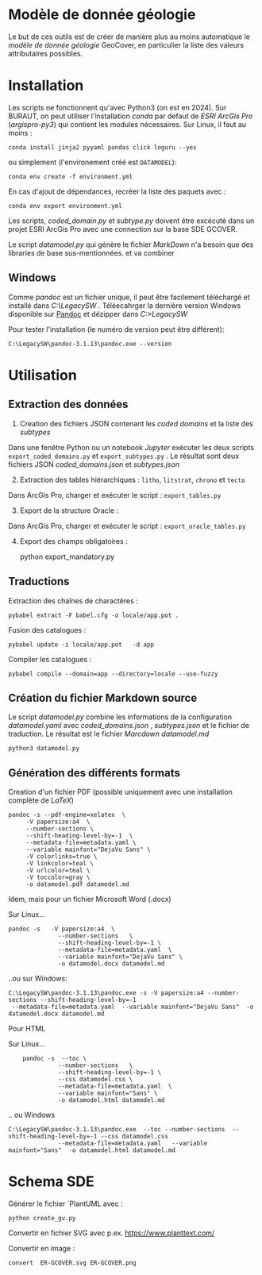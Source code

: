 Modèle de donnée géologie
=========================

Le but de ces outils est de créer de manière plus au moins automatique le _modèle de donnée géologie_ GeoCover, en
particulier la liste des valeurs attributaires possibles.


# Installation

Les scripts ne fonctionnent qu'avec Python3 (on est en 2024). Sur BURAUT, on peut utiliser l'installation _conda_ par 
defaut de _ESRI ArcGis Pro_ (_argispro-py3_) qui contient les modules nécessaires. Sur Linux, il faut au moins :

    conda install jinja2 pyyaml pandas click loguru --yes

ou simplement (l'environement créé est `DATAMODEL`):

    conda env create -f environment.yml

En cas d'ajout de dépendances, recréer la liste des paquets avec :

    conda env export environment.yml

Les scripts, _coded_domain.py_ et _subtype.py_ doivent être excécuté dans un projet ESRI ArcGis Pro avec une connection
sur la base SDE GCOVER.

Le script _datamodel.py_  qui génère le fichier _MarkDown_ n'a besoin que des libraries de base sus-mentionnées.
et va combiner



## Windows

Comme _pandoc_ est un fichier unique, il peut être facilement téléchargé et installé dans _C:\LegacySW_ . Téléecahrger
la dernière version Windows disponible sur [Pandoc](https://github.com/jgm/pandoc/releases) et dézipper dans _C:>LegacySW_

Pour tester l'installation (le numéro de version peut être différent):

    C:\LegacySW\pandoc-3.1.13\pandoc.exe --version


# Utilisation

## Extraction des données

1. Creation des fichiers JSON contenant les _coded domains_ et la liste des _subtypes_

Dans une fenêtre Python ou un notebook _Jupyter_ exécuter les deux scripts `export_coded_domains.py` et
`export_subtypes.py` . Le résultat sont deux fichiers JSON _coded_domains.json_ et _subtypes.json_

2. Extraction des tables hiérarchiques : `litho`,  `litstrat`, `chrono` et `tecto`

Dans ArcGis Pro, charger et exécuter le script : `export_tables.py`

3. Export de la structure Oracle : 

Dans ArcGis Pro, charger et exécuter le script : `export_oracle_tables.py`

4. Export des champs obligatoires :


    python export_mandatory.py

## Traductions

Extraction des chaînes de charactères :

    pybabel extract -F babel.cfg -o locale/app.pot .
    
Fusion des catalogues :

    pybabel update -i locale/app.pot   -d app
    
Compiler les catalogues :
    
    pybabel compile --domain=app --directory=locale --use-fuzzy



## Création du fichier Markdown source

Le script _datamodel.py_ combine les informations de la configuration _datamodel.yaml_  avec _coded_domains.json_ , _subtypes.json_ et le fichier de traduction.
Le résultat est le fichier _Marcdown_ _datamodel.md_

    python3 datamodel.py

## Génération des différents formats

Creation d'un fichier PDF (possible uniquement avec une installation complète de _LaTeX_)

    pandoc -s --pdf-engine=xelatex  \
         -V papersize:a4  \
         --number-sections \
         --shift-heading-level-by=-1  \
         --metadata-file=metadata.yaml \
         --variable mainfont="DejaVu Sans" \
         -V colorlinks=true \
         -V linkcolor=teal \
         -V urlcolor=teal \
         -V toccolor=gray \
         -o datamodel.pdf datamodel.md

Idem, mais pour un fichier Microsoft Word (.docx)

Sur Linux...

    pandoc -s   -V papersize:a4  \
                  --number-sections   \
                  --shift-heading-level-by=-1 \
                  --metadata-file=metadata.yaml  \
                  --variable mainfont="DejaVu Sans" \
                  -o datamodel.docx datamodel.md

..ou sur Windows:

    C:\LegacySW\pandoc-3.1.13\pandoc.exe -s -V papersize:a4 --number-sections --shift-heading-level-by=-1
     --metadata-file=metadata.yaml  --variable mainfont="DejaVu Sans"  -o datamodel.docx datamodel.md

Pour HTML

Sur Linux...

        pandoc -s  --toc \
                  --number-sections   \
                  --shift-heading-level-by=-1 \
                  --css datamodel.css \
                  --metadata-file=metadata.yaml  \
                  --variable mainfont="Sans" \
                  -o datamodel.html datamodel.md
                  
.. ou Windows

    C:\LegacySW\pandoc-3.1.13\pandoc.exe  --toc --number-sections  --shift-heading-level-by=-1 --css datamodel.css 
                  --metadata-file=metadata.yaml   --variable mainfont="Sans"  -o datamodel.html datamodel.md


# Schema SDE

Générer le fichier `PlantUML  avec :

    python create_gv.py 
    
Convertir en fichier SVG avec p.ex. https://www.planttext.com/

Convertir en image :


    convert  ER-GCOVER.svg ER-GCOVER.png
